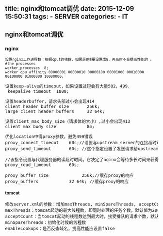 title: nginx和tomcat调优
date: 2015-12-09 15:50:31
tags:
	- SERVER
categories:
	- IT
---
## nginx和tomcat调优

###	nginx
	
	设置nginx工作进程数：根据cput的核数，如果是8核要设置成8，再高时不会提高性能的 。
	#the processes
	worker_processes  8;
	worker_cpu_affinity 00000001 00000010 00000100 00001000 00010000 00100000 01000000 10000000;


<!--more-->

<pre>
设置keep-alive的timeout，如果设置过短会有大量502，499.
 keepalive_timeout  1800;
</pre>


<pre>
设置headerbuffer，请求头部过小会出现414
client_header_buffer_size       256k;
large_client_header_buffers     32 64k;
</pre>

<pre>
设置client_max_body_size（请求体的大小）,过小会出现413
client_max_body_size            8m;
</pre>

<pre>
优化location中得proxy参数，避免499错误
proxy_connect_timeout    60s;//设置与upstream server的连接超时时间
proxy_send_timeout       60s; //这个指定设置了发送请求给upstream服务器的超时时间

//该指令设置与代理服务器的读超时时间。它决定了nginx会等待多长时间来获得请求的响应;
proxy_read_timeout       60s; 

proxy_buffer_size             256k;//缓存proxy的响应
proxy_buffers            32 64k; //缓存proxy的响应
</pre>


#### tomcat
<pre>
修改server.xml的参数：增加maxThreads, minSpareThreads, acceptCount, connectionTimeout值.会比默认值有显著提高
maxThreads：tomcat起动的最大线程数，即同时处理的任务个数，默认值为200
acceptCount：当tomcat起动的线程数达到最大时，接受排队的请求个数，默认值为100
minSpareThreads：初始化时候的线程数
enableLookups：是否反查域名，提高性能应设置false

<Connector port="48080" protocol="HTTP/1.1"
maxThreads="2000" minSpareThreads="128" acceptCount="1000" connectionTimeout="20000"
enableLookups="false"  redirectPort="48443" URIEncoding="utf-8" />

</pre>

